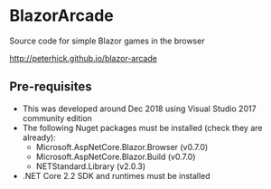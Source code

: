 # BlazorArcade
Source code for simple Blazor games in the browser

http://peterhick.github.io/blazor-arcade

## Pre-requisites
- This was developed around Dec 2018 using Visual Studio 2017 community edition
- The following Nuget packages must be installed (check they are already):
    - Microsoft.AspNetCore.Blazor.Browser (v0.7.0)
    - Microsoft.AspNetCore.Blazor.Build (v0.7.0)
    - NETStandard.Library (v2.0.3)
- .NET Core 2.2 SDK and runtimes must be installed
